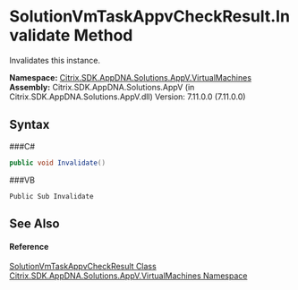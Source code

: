 # SolutionVmTaskAppvCheckResult.Invalidate Method 
 

Invalidates this instance.

**Namespace:**&nbsp;<a href="N_Citrix_SDK_AppDNA_Solutions_AppV_VirtualMachines">Citrix.SDK.AppDNA.Solutions.AppV.VirtualMachines</a><br />**Assembly:**&nbsp;Citrix.SDK.AppDNA.Solutions.AppV (in Citrix.SDK.AppDNA.Solutions.AppV.dll) Version: 7.11.0.0 (7.11.0.0)

## Syntax

###C#
```csharp
public void Invalidate()
```

###VB
```vbnet
Public Sub Invalidate
```


## See Also


#### Reference
<a href="T_Citrix_SDK_AppDNA_Solutions_AppV_VirtualMachines_SolutionVmTaskAppvCheckResult">SolutionVmTaskAppvCheckResult Class</a><br /><a href="N_Citrix_SDK_AppDNA_Solutions_AppV_VirtualMachines">Citrix.SDK.AppDNA.Solutions.AppV.VirtualMachines Namespace</a><br />